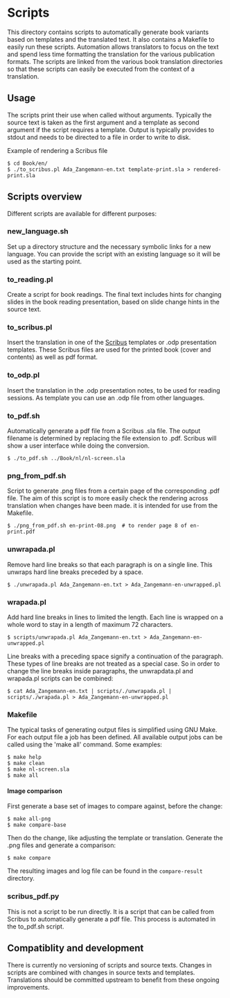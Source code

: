 <!--
SPDX-FileCopyrightText: 2024 Nico Rikken <nico.rikken@fsfe.org>

SPDX-License-Identifier: CC-BY-SA-4.0
-->

# Scripts

This directory contains scripts to automatically generate book variants based on
templates and the translated text. It also contains a Makefile to easily run
these scripts. Automation allows translators to focus on the text and spend
less time formatting the translation for the various publication formats. The
scripts are linked from the various book translation directories so that these
scripts can easily be executed from the context of a translation.

## Usage

The scripts print their use when called without arguments. Typically the source
text is taken as the first argument and a template as second argument if the
script requires a template. Output is typically provides to stdout and needs to
be directed to a file in order to write to disk.

Example of rendering a Scribus file

```shell
$ cd Book/en/
$ ./to_scribus.pl Ada_Zangemann-en.txt template-print.sla > rendered-print.sla
```

## Scripts overview

Different scripts are available for different purposes:

### new_language.sh

Set up a directory structure and the necessary symbolic links for a new
language. You can provide the script with an existing language so it will be
used as the starting point.

### to_reading.pl

Create a script for book readings. The final text includes hints for changing
slides in the book reading presentation, based on slide change hints in the
source text.

### to_scribus.pl

Insert the translation in one of the [Scribus](https://www.scribus.net/)
templates or .odp presentation templates. These Scribus files are used for the
printed book (cover and contents) as well as pdf format.

### to_odp.pl

Insert the translation in the .odp presentation notes, to be used for
reading sessions. As template you can use an .odp file from other languages.

### to_pdf.sh

Automatically generate a pdf file from a Scribus .sla file. The output filename
is determined by replacing the file extension to .pdf. Scribus will show a user
interface while doing the conversion.

```shell
$ ./to_pdf.sh ../Book/nl/nl-screen.sla
```

### png_from_pdf.sh

Script to generate .png files from a certain page of the corresponding .pdf
file. The aim of this script is to more easily check the rendering across
translation when changes have been made. it is intended for use from the
Makefile.

```shell
$ ./png_from_pdf.sh en-print-08.png  # to render page 8 of en-print.pdf
```

### unwrapada.pl

Remove hard line breaks so that each paragraph is on a single line. This unwraps
hard line breaks preceded by a space.

```shell
$ ./unwrapada.pl Ada_Zangemann-en.txt > Ada_Zangemann-en-unwrapped.pl
```

### wrapada.pl

Add hard line breaks in lines to limited the length. Each line is wrapped on a
whole word to stay in a length of maximum 72 characters.

```shell
$ scripts/unwrapada.pl Ada_Zangemann-en.txt > Ada_Zangemann-en-unwrapped.pl
```

Line breaks with a preceding space signify a continuation of the paragraph.
These types of line breaks are not treated as a special case. So in order to
change the line breaks inside paragraphs, the unwrapdata.pl and wrapada.pl
scripts can be combined:

```shell
$ cat Ada_Zangemann-en.txt | scripts/./unwrapada.pl | scripts/./wrapada.pl > Ada_Zangemann-en-unwrapped.pl
```

### Makefile

The typical tasks of generating output files is simplified using GNU Make. For
each output file a job has been defined. All available output jobs can be
called using the 'make all' command. Some examples:

```shell
$ make help
$ make clean
$ make nl-screen.sla
$ make all
```

#### Image comparison

First generate a base set of images to compare against, before the change:

```shell
$ make all-png
$ make compare-base
```

Then do the change, like adjusting the template or translation. Generate the
.png files and generate a comparison:

```shell
$ make compare
```

The resulting images and log file can be found in the `compare-result` directory.

### scribus_pdf.py

This is not a script to be run directly. It is a script that can be called from
Scribus to automatically generate a pdf file. This process is automated in the
to_pdf.sh script.

## Compatiblity and development

There is currently no versioning of scripts and source texts. Changes in scripts
are combined with changes in source texts and templates. Translations should be
committed upstream to benefit from these ongoing improvements.
